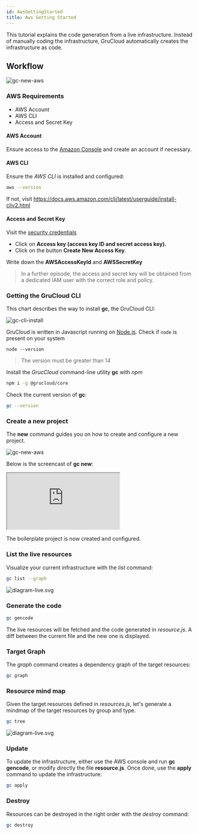```yaml
---
id: AwsGettingStarted
title: Aws Getting Started
---
```


This tutorial explains the code generation from a live infrastructure.
Instead of manually coding the infrastructure, GruCloud automatically creates the infrastructure as code.

## Workflow

![gc-new-aws](https://raw.githubusercontent.com/grucloud/grucloud/main/docusaurus/plantuml/gc-new-workflow.svg)

### AWS Requirements

- AWS Account
- AWS CLI
- Access and Secret Key

#### AWS Account

Ensure access to the [Amazon Console](https://console.aws.amazon.com) and create an account if necessary.

#### AWS CLI

Ensure the _AWS CLI_ is installed and configured:

```sh
aws --version
```

If not, visit https://docs.aws.amazon.com/cli/latest/userguide/install-cliv2.html

#### Access and Secret Key

Visit the [security credentials](https://console.aws.amazon.com/iam/home#/security_credentials)

- Click on **Access key (access key ID and secret access key).**
- Click on the button **Create New Access Key**.

Write down the **AWSAccessKeyId** and **AWSSecretKey**

> In a further episode, the access and secret key will be obtained from a dedicated IAM user with the correct role and policy.

### Getting the GruCloud CLI

This chart describes the way to install **gc**, the GruCloud CLI:

![gc-cli-install](https://raw.githubusercontent.com/grucloud/grucloud/main/docusaurus/plantuml/grucloud-cli-install.svg)

GruCloud is written in Javascript running on [Node.js](https://nodejs.org/). Check if `node` is present on your system

```
node --version
```

> The version must be greater than 14

Install the _GrucCloud_ command-line utility **gc** with _npm_

```sh
npm i -g @grucloud/core
```

Check the current version of **gc**:

```sh
gc --version
```

### Create a new project

The **new** command guides you on how to create and configure a new project.

![gc-new-aws](https://raw.githubusercontent.com/grucloud/grucloud/main/docusaurus/plantuml/gc-new-aws.svg)

Below is the screencast of **gc new**:

 <div>
    <iframe
    data-autoplay
    src="https://asciinema.org/a/daLrxnF4qNuuUksSugIBjmi2F/embed?autoplay=true&amp;speed=2&amp;loop=true"
    id="asciicast-iframe-13761"
    name="asciicast-iframe-13761"
    scrolling="no"
    style={{ width: "900px", height: "400px" }}
    ></iframe>
</div>
            
The boilerplate project is now created and configured.

### List the live resources

Visualize your current infrastructure with the _list_ command:

```sh
gc list --graph
```

![diagram-live.svg](https://raw.githubusercontent.com/grucloud/grucloud/main/examples/aws/ec2/ec2-vpc/artifacts/diagram-live.svg)

### Generate the code

```sh
gc gencode
```

The live resources will be fetched and the code generated in _resource.js_.
A diff between the current file and the new one is displayed.

### Target Graph

The _graph_ command creates a dependency graph of the target resources:

```sh
gc graph
```

### Resource mind map

Given the target resources defined in _resources.js_, let's generate a mindmap of the target resources by group and type.

```sh
gc tree
```

![diagram-live.svg](https://raw.githubusercontent.com/grucloud/grucloud/main/examples/aws/ec2/ec2-vpc/artifacts/resources-mindmap.svg)

### Update

To update the infrastructure, either use the AWS console and run **gc gencode**, or modify directly the file **resource.js**.
Once done, use the **apply** command to update the infrastructure:

```sh
gc apply
```

### Destroy

Resources can be destroyed in the right order with the _destroy_ command:

```sh
gc destroy
```
